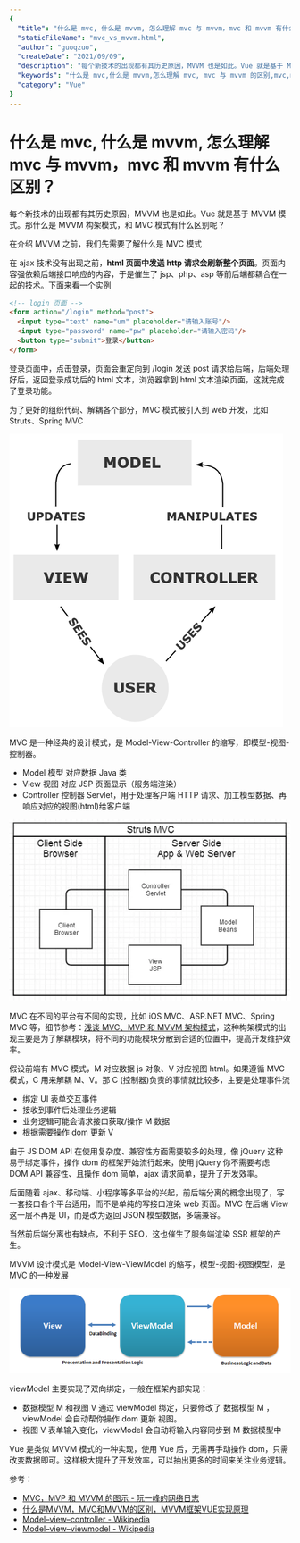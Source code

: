 ```yaml
---
{
  "title": "什么是 mvc, 什么是 mvvm, 怎么理解 mvc 与 mvvm，mvc 和 mvvm 有什么区别？",
  "staticFileName": "mvc_vs_mvvm.html",
  "author": "guoqzuo",
  "createDate": "2021/09/09",
  "description": "每个新技术的出现都有其历史原因，MVVM 也是如此。Vue 就是基于 MVVM 模式。那什么是 MVVM 构架模式，和 MVC 模式有什么区别呢？在介绍 MVVM 之前，我们先需要了解什么是 MVC 模式。在 ajax 技术没有出现之前，html 页面中发送 http 请求会刷新整个页面。页面内容强依赖后端接口响应的内容，于是催生了 jsp、php、asp 等前后端都耦合在一起的技术。下面来看一个实例",
  "keywords": "什么是 mvc,什么是 mvvm,怎么理解 mvc, mvc 与 mvvm 的区别,mvc,mvvm",
  "category": "Vue"
}
---
```

# 什么是 mvc, 什么是 mvvm, 怎么理解 mvc 与 mvvm，mvc 和 mvvm 有什么区别？

每个新技术的出现都有其历史原因，MVVM 也是如此。Vue 就是基于 MVVM 模式。那什么是 MVVM 构架模式，和 MVC 模式有什么区别呢？

在介绍 MVVM 之前，我们先需要了解什么是 MVC 模式

在 ajax 技术没有出现之前，**html 页面中发送 http 请求会刷新整个页面**。页面内容强依赖后端接口响应的内容，于是催生了 jsp、php、asp 等前后端都耦合在一起的技术。下面来看一个实例

```html
<!-- login 页面 -->
<form action="/login" method="post">
  <input type="text" name="um" placeholder="请输入账号"/>
  <input type="password" name="pw" placeholder="请输入密码"/>
  <button type="submit">登录</button>
</form>
```

登录页面中，点击登录，页面会重定向到 /login 发送 post 请求给后端，后端处理好后，返回登录成功后的 html 文本，浏览器拿到 html 文本渲染页面，这就完成了登录功能。

为了更好的组织代码、解耦各个部分，MVC 模式被引入到 web 开发，比如 Struts、Spring MVC

![mvc.png](../../../images/blog/vue/mvc.png)

MVC 是一种经典的设计模式，是 Model-View-Controller 的缩写，即模型-视图-控制器。
- Model 模型 对应数据 Java 类
- View 视图 对应 JSP 页面显示（服务端渲染）
- Controller 控制器 Servlet，用于处理客户端 HTTP 请求、加工模型数据、再响应对应的视图(html)给客户端

![structs_mvc.png](../../../images/blog/vue/structs_mvc.png)

MVC 在不同的平台有不同的实现，比如 iOS MVC、ASP.NET MVC、Spring MVC 等，细节参考：[浅谈 MVC、MVP 和 MVVM 架构模式](https://draveness.me/mvx/)，这种构架模式的出现主要是为了解耦模块，将不同的功能模块分散到合适的位置中，提高开发维护效率。

假设前端有 MVC 模式，M 对应数据 js 对象、V 对应视图 html。如果遵循 MVC 模式，C 用来解耦 M、V。那 C (控制器)负责的事情就比较多，主要是处理事件流
- 绑定 UI 表单交互事件
- 接收到事件后处理业务逻辑
- 业务逻辑可能会请求接口获取/操作 M 数据
- 根据需要操作 dom 更新 V

由于 JS DOM API 在使用复杂度、兼容性方面需要较多的处理，像 jQuery 这种易于绑定事件，操作 dom 的框架开始流行起来，使用 jQuery 你不需要考虑 DOM API 兼容性、且操作 dom 简单，ajax 请求简单，提升了开发效率。

后面随着 ajax、移动端、小程序等多平台的兴起，前后端分离的概念出现了，写一套接口各个平台适用，而不是单纯的写接口渲染 web 页面。MVC 在后端 View 这一层不再是 UI，而是改为返回 JSON 模型数据，多端兼容。

当然前后端分离也有缺点，不利于 SEO，这也催生了服务端渲染 SSR 框架的产生。

MVVM 设计模式是 Model-View-ViewModel 的缩写，模型-视图-视图模型，是 MVC 的一种发展

![mvvm.png](../../../images/blog/vue/mvvm.png)

viewModel 主要实现了双向绑定，一般在框架内部实现：
- 数据模型 M 和视图 V 通过 viewModel 绑定，只要修改了 数据模型 M ，viewModel 会自动帮你操作 dom 更新 视图。
- 视图 V 表单输入变化，viewModel 会自动将输入内容同步到 M 数据模型中

Vue 是类似 MVVM 模式的一种实现，使用 Vue 后，无需再手动操作 dom，只需改变数据即可。这样极大提升了开发效率，可以抽出更多的时间来关注业务逻辑。

参考：
- [MVC，MVP 和 MVVM 的图示 - 阮一峰的网络日志](http://www.ruanyifeng.com/blog/2015/02/mvcmvp_mvvm.html)
- [什么是MVVM，MVC和MVVM的区别，MVVM框架VUE实现原理](https://baijiahao.baidu.com/s?id=1596277899370862119&wfr=spider&for=pc)
- [Model–view–controller - Wikipedia](https://en.wikipedia.org/wiki/Model%E2%80%93view%E2%80%93controller)
- [Model–view–viewmodel - Wikipedia](https://en.wikipedia.org/wiki/Model%E2%80%93view%E2%80%93viewmodel)

